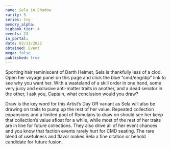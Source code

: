 ```yaml
---
name: Sela in Shadow
rarity: 5
series: tng
memory_alpha:
bigbook_tier: 4
events: 23
in_portal:
date: 02/11/2022
obtained: Event
mega: false
published: true
---
```


Sporting hair reminiscent of Darth Helmet, Sela is thankfully less of a clod. Open her voyage panel on this page and click the blue “cmd/eng/dip” link to see why you want her. With a wasteland of a skill order in one hand, some very juicy and exclusive anti-matter traits in another, and a dead senator in the other, I ask you, Captain, what conclusion would you draw?

Draw is the key word for this Artist’s Day Off variant as Sela will also be drawing on traits to pump up the rest of her value. Repeated collection expansions and a limited pool of Romulans to draw on should see her keep that collection’s value afloat for a while, while most of the rest of her traits are in line for future collections. They also drive all of her event chances and you know that faction events rarely hurt for CMD seating. The rare blend of usefulness and flavor makes Sela a fine citation or behold candidate for future fusion.
